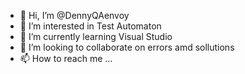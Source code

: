 - 👋 Hi, I’m @DennyQAenvoy
- 👀 I’m interested in Test Automaton
- 🌱 I’m currently learning Visual Studio
- 💞️ I’m looking to collaborate on errors amd sollutions
- 📫 How to reach me ...

<!---
DennyQAenvoy/DennyQAenvoy is a ✨ special ✨ repository because its `README.md` (this file) appears on your GitHub profile.
You can click the Preview link to take a look at your changes.
--->
